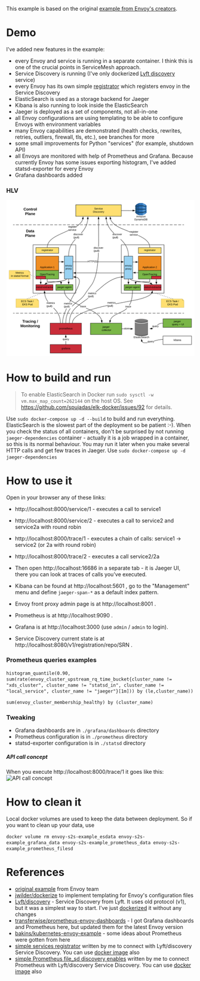 This example is based on the original [example from Envoy's creators](https://github.com/envoyproxy/envoy/tree/master/examples/jaeger-tracing).

# Demo
I've added new features in the example:
- every Envoy and service is running in a separate container. I think this is one of the crucial points in ServiceMesh approach.
- Service Discovery is running (I've only dockerized [Lyft discovery](https://github.com/lyft/discovery) service)
- every Envoy has its own simple [registrator](https://github.com/javajefe/lyft-discovery-registrator) which registers envoy in the Service Discovery
- ElasticSearch is used as a storage backend for Jaeger
- Kibana is also running to look inside the ElasticSearch
- Jaeger is deployed as a set of components, not all-in-one
- all Envoy configurations are using templating to be able to configure Envoys with environment variables
- many Envoy capabilities are demonstrated (health checks, rewrites, retries, outliers, firewall, tls, etc.), see branches for more
- some small improvements for Python "services" (for example, shutdown API)
- all Envoys are monitored with help of Prometheus and Grafana. Because currently Envoy has some issues exporting histogram, I've added statsd-exporter for every Envoy
- Grafana dashboards added

### HLV
![discovery phase](docs/envoy-s2s-example-arch.png)

# How to build and run
> To enable ElasticSearch in Docker run 
> ```sudo sysctl -w vm.max_map_count=262144```
> on the host OS. See https://github.com/spujadas/elk-docker/issues/92 for details.

Use
```sudo docker-compose up -d --build```
to build and run everything. ElasticSearch is the slowest part of the deployment so be patient :-).
When you check the status of all containers,  don't be surprised by not running `jaeger-dependencies` container - actually it is a job wrapped in a container, so this is its normal behaviour. You may run it later when you make several HTTP calls and get few traces in Jaeger. Use 
```sudo docker-compose up -d jaeger-dependencies```

# How to use it
Open in your browser any of these links:
- http://localhost:8000/service/1 - executes a call to service1
- http://localhost:8000/service/2 - executes a call to service2 and service2a with round robin
- http://localhost:8000/trace/1 - executes a chain of calls: service1 -> service2 (or 2a with round robin)
- http://localhost:8000/trace/2 - executes a call service2/2a

- Then open http://localhost:16686 in a separate tab - it is Jaeger UI, there you can look at traces of calls you've executed.
- Kibana can be found at http://localhost:5601 , go to the "Management" menu and define `jaeger-span-*` as a default index pattern.
- Envoy front proxy admin page is at http://localhost:8001 .
- Prometheus is at http://localhost:9090 .
- Grafana is at http://localhost:3000 (use `admin` / `admin` to login).
- Service Discovery current state is at http://localhost:8080/v1/registration/repo/SRN .

### Prometheus queries examples
```
histogram_quantile(0.90, sum(rate(envoy_cluster_upstream_rq_time_bucket{cluster_name != "xds_cluster", cluster_name != "statsd_in", cluster_name != "local_service", cluster_name != "jaeger"}[1m])) by (le,cluster_name))
```

```
sum(envoy_cluster_membership_healthy) by (cluster_name)
```

### Tweaking
- Grafana dashboards are in `./grafana/dashboards` directory
- Prometheus configuration is in `./prometheus` directory
- statsd-exporter configuration is in `./statsd` directory

##### API call concept
When you execute http://localhost:8000/trace/1 it goes like this:
![API call concept](docs/envoy-s2s-example-concept.png)

# How to clean it
Local docker volumes are used to keep the data between deployment. So if you want to clean up your data, use
```
docker volume rm envoy-s2s-example_esdata envoy-s2s-example_grafana_data envoy-s2s-example_prometheus_data envoy-s2s-example_prometheus_filesd
```

# References
- [original example](https://github.com/envoyproxy/envoy/tree/master/examples/jaeger-tracing) from Envoy team
- [jwilder/dockerize](https://github.com/jwilder/dockerize) to implement templating for Envoy's configuration files
- [Lyft/discovery](https://github.com/lyft/discovery) - Service Discovery from Lyft. It uses old protocol (v1), but it was a simplest way to start. I've just [dockerized](https://hub.docker.com/r/javajefe/lyft-discovery/) it without any changes
- [transferwise/prometheus-envoy-dashboards](https://github.com/transferwise/prometheus-envoy-dashboards) - I got Grafana dashboards and Prometheus here, but updated them for the latest Envoy version
- [bakins/kubernetes-envoy-example](https://github.com/bakins/kubernetes-envoy-example) - some ideas about Prometheus were gotten from here
- [simple services registrator](https://github.com/javajefe/lyft-discovery-registrator) written by me to connect with Lyft/discovery Service Discovery. You can use [docker image](https://hub.docker.com/r/javajefe/lyft-discovery-registrator/) also
- [simple Prometheus file_sd discovery enables](https://github.com/javajefe/lyft-discovery-prometheus-file-sd) written by me to connect Prometheus with Lyft/discovery Service Discovery. You can use [docker image](https://hub.docker.com/r/javajefe/lyft-discovery-prometheus-file-sd/) also
